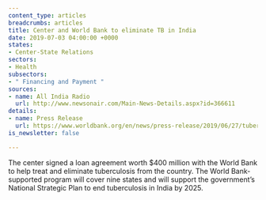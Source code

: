 ```yaml
---
content_type: articles
breadcrumbs: articles
title: Center and World Bank to eliminate TB in India
date: 2019-07-03 04:00:00 +0000
states:
- Center-State Relations
sectors:
- Health
subsectors:
- " Financing and Payment "
sources:
- name: All India Radio
  url: http://www.newsonair.com/Main-News-Details.aspx?id=366611
details:
- name: Press Release
  url: https://www.worldbank.org/en/news/press-release/2019/06/27/tuberculosis-india-world-bank-loan
is_newsletter: false

---
```

The center signed a loan agreement worth $400 million with the World Bank to help treat and eliminate tuberculosis from the country. The World Bank-supported program will cover nine states and will support the government’s National Strategic Plan to end tuberculosis in India by 2025.
